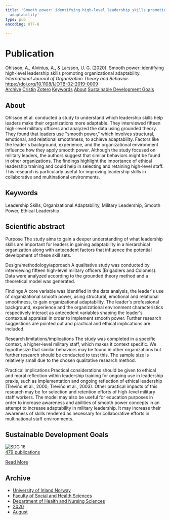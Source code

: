 ```yaml
---
title: 'Smooth power: identifying high-level leadership skills promoting organizational
  adaptability'
type: pub
encoding: UTF-8

---
```

<h1>Publication</h1>
<article id="csl-bib-container-HPGUN4IT" class="csl-bib-container">
  <div class="csl-bib-body"> <div class="csl-entry">Ohlsson, A., Alvinius, A., &#38; Larsson, U. G. (2020). Smooth power: identifying high-level leadership skills promoting organizational adaptability. <i>International Journal of Organization Theory and Behavior</i>. <a href="https://doi.org/10.1108/IJOTB-02-2019-0009">https://doi.org/10.1108/IJOTB-02-2019-0009</a></div> </div>
  <div class="csl-bib-buttons">
    <a href="#taxonomy-article-HPGUN4IT" alt="archive" class="csl-bib-button">Archive</a>
    <a href="https://app.cristin.no/results/show.jsf?id=1825062" alt="Cristin" class="csl-bib-button">Cristin</a>
    <a href="http://zotero.org/groups/5881554/items/HPGUN4IT" alt="Zotero" class="csl-bib-button">Zotero</a>
    <a href="#keywords-article-HPGUN4IT" alt="keywords" class="csl-bib-button">Keywords</a>
    <a href="#about-article-HPGUN4IT" alt="about_pub" class="csl-bib-button">About</a>
    <a href="#sdg-article-HPGUN4IT" alt="sdg" class="csl-bib-button">Sustainable Development Goals</a>
  </div>
  <div id="csl-bib-meta-container-HPGUN4IT"></div>
</article>
<div id="csl-bib-meta-HPGUN4IT" class="csl-bib-meta">
  <article id="about-article-HPGUN4IT" class="about_pub-article">
    <h1>About</h1>
    Ohlsson et al. conducted a study to understand which leadership skills help leaders make their organizations more adaptable. They interviewed fifteen high-level military officers and analyzed the data using grounded theory. They found that leaders use "smooth power," which involves structural, emotional, and relational smoothness, to achieve adaptability. Factors like the leader's background, experience, and the organizational environment influence how they apply smooth power. Although the study focused on military leaders, the authors suggest that similar behaviors might be found in other organizations. The findings highlight the importance of ethical leadership training and could help in selecting and retaining high-level staff. This research is particularly useful for improving leadership skills in collaborative and multinational environments.
  </article>
  <article id="keywords-article-HPGUN4IT" class="keywords-article">
    <h1>Keywords</h1>
    Leadership Skills, Organizational Adaptability, Military Leadership, Smooth Power, Ethical Leadership
  </article>
  <article id="abstract-article-HPGUN4IT" class="abstract-article">
    <h1>Scientific abstract</h1>
    Purpose 
The study aims to gain a deeper understanding of what leadership skills are important for leaders in gaining adaptability in a hierarchical organization along with antecedent factors that influence the potential development of these skill sets. 
 
Design/methodology/approach 
A qualitative study was conducted by interviewing fifteen high-level military officers (Brigadiers and Colonels). Data were analyzed according to the grounded theory method and a theoretical model was generated. 
 
Findings 
A core variable was identified in the data analysis, the leader's use of organizational smooth power, using structural, emotional and relational smoothness, to gain organizational adaptability. The leader's professional background, experience and the organizational environment characteristics respectively interact as antecedent variables shaping the leader's contextual appraisal in order to implement smooth power. Further research suggestions are pointed out and practical and ethical implications are included. 
 
Research limitations/implications 
The study was completed in a specific context, a higher-level military staff, which makes it context specific. We hypothesize that similar behaviors may be found in other organizations but further research should be conducted to test this. The sample size is relatively small due to the chosen qualitative research method. 
 
Practical implications 
Practical considerations should be given to ethical and moral reflection within leadership training for ongoing use in leadership praxis, such as implementation and ongoing reflection of ethical leadership (Treviño et al., 2000; Treviño et al., 2003). Other practical impacts of this research may be for selection and retention efforts of high-level military staff workers. The model may also be useful for education purposes in order to increase awareness and abilities of smooth power concepts in an attempt to increase adaptability in military leadership. It may increase their awareness of skills rendered as necessary for collaborative efforts in multinational staff environments.
  </article>
  <article id="sdg-article-HPGUN4IT" class="sdg-article">
    <h1>Sustainable Development Goals</h1>
    <div class="sdg-container"><div id="sdg16" class="sdg">
        <img src="{{< params subfolder >}}images/sdg/sdg16_en.png" class="image" alt="SDG 16">
        <div class="sdg-overlay">
          <a href="/en/archive/?key=?sdg=16#archive" class="sdg-publication-count"><span>479</span> publications</a>
          <p><a href="https://sdgs.un.org/goals/goal16" class="sdg-read-more">Read More</a></p>
        </div>
      </div></div>
  </article>
  <article id="taxonomy-article-HPGUN4IT" class="taxonomy-article">
    <h1>Archive</h1>
    <ul>
      <li>
        <a href="/en/archive/?key=3DCRN523">University of Inland Norway</a>
      </li>
      <li>
        <a href="/en/archive/?key=IDKFS3MX">Faculty of Social and Health Sciences</a>
      </li>
      <li>
        <a href="/en/archive/?key=GTV4ECMZ">Department of Health and Nursing Sciences</a>
      </li>
      <li>
        <a href="/en/archive/?key=LNJIKLR2">2020</a>
      </li>
      <li>
        <a href="/en/archive/?key=MCAHBVNW">August</a>
      </li>
    </ul>
  </article>
</div>
